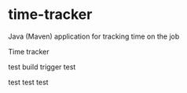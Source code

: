 # time-tracker
Java (Maven) application for tracking time on the job

Time tracker

test build trigger
test


test test test 
